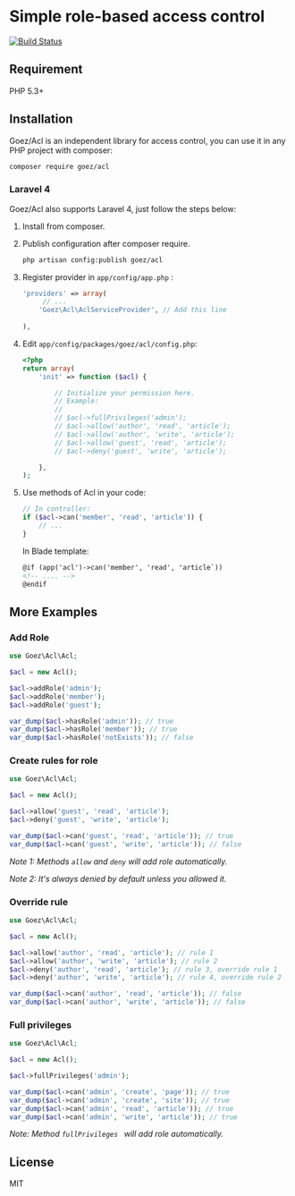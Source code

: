 # Simple role-based access control

[![Build Status](https://travis-ci.org/jaceju/goez-acl.svg)](https://travis-ci.org/jaceju/goez-acl)

## Requirement

PHP 5.3+

## Installation

Goez/Acl is an independent library for access control, you can use it in any PHP project with composer:

```bash
composer require goez/acl
```

### Laravel 4

Goez/Acl also supports Laravel 4, just follow the steps below:

1. Install from composer.

2. Publish configuration after composer require.

   ```bash
   php artisan config:publish goez/acl
   ```

3. Register provider in `app/config/app.php` :

	```php
	'providers' => array(
		 // ...
	    'Goez\Acl\AclServiceProvider', // Add this line
		
	),	
	```

4. Edit `app/config/packages/goez/acl/config.php`:

	```php
	<?php
	return array(
	    'init' => function ($acl) {

	        // Initialize your permission here.
	        // Example:
	        //
	        // $acl->fullPrivileges('admin');
	        // $acl->allow('author', 'read', 'article');
	        // $acl->allow('author', 'write', 'article');
	        // $acl->allow('guest', 'read', 'article');
	        // $acl->deny('guest', 'write', 'article');

	    },
	);
	```

4. 	Use methods of Acl in your code:

	```php
	// In controller:
	if ($acl->can('member', 'read', 'article')) {
	    // ...
	}
	```
	
	In Blade template:
	
	```html
	@if (app('acl')->can('member', 'read', 'article`))
	<!-- .... -->
	@endif
	```

## More Examples

### Add Role

```php
use Goez\Acl\Acl;

$acl = new Acl();

$acl->addRole('admin');
$acl->addRole('member');
$acl->addRole('guest');

var_dump($acl->hasRole('admin')); // true
var_dump($acl->hasRole('member')); // true
var_dump($acl->hasRole('notExists')); // false
```

### Create rules for role

```php
use Goez\Acl\Acl;

$acl = new Acl();

$acl->allow('guest', 'read', 'article');
$acl->deny('guest', 'write', 'article');

var_dump($acl->can('guest', 'read', 'article')); // true
var_dump($acl->can('guest', 'write', 'article')); // false
```

*Note 1: Methods `allow` and `deny` will add role automatically.*

*Note 2: It's always denied by default unless you allowed it.*

### Override rule

```php
use Goez\Acl\Acl;

$acl = new Acl();

$acl->allow('author', 'read', 'article'); // rule 1
$acl->allow('author', 'write', 'article'); // rule 2
$acl->deny('author', 'read', 'article'); // rule 3, override rule 1
$acl->deny('author', 'write', 'article'); // rule 4, override rule 2

var_dump($acl->can('author', 'read', 'article')); // false
var_dump($acl->can('author', 'write', 'article')); // false
```

### Full privileges

```php
use Goez\Acl\Acl;

$acl = new Acl();

$acl->fullPrivileges('admin');

var_dump($acl->can('admin', 'create', 'page')); // true
var_dump($acl->can('admin', 'create', 'site')); // true
var_dump($acl->can('admin', 'read', 'article')); // true
var_dump($acl->can('admin', 'write', 'article')); // true
```

*Note: Method `fullPrivileges ` will add role automatically.*
	
## License

MIT
